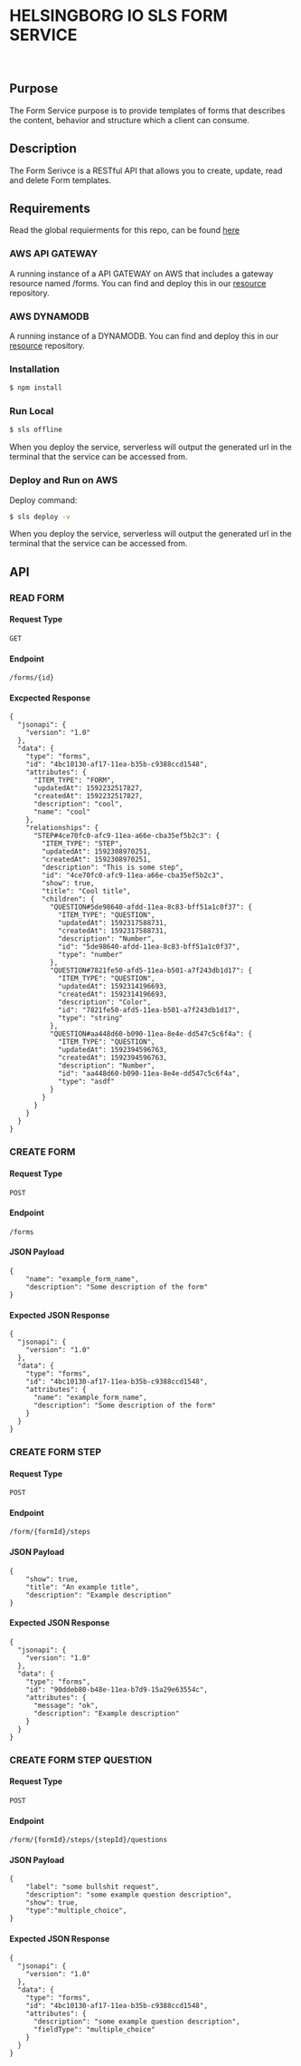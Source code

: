 <h1> HELSINGBORG IO SLS FORM SERVICE</h1> <br>

## Purpose

The Form Service purpose is to provide templates of forms that describes the content, behavior and structure which a client can consume.

## Description

The Form Serivce is a RESTful API that allows you to create, update, read and delete Form templates.

## Requirements

Read the global requierments for this repo, can be found [here](https://github.com/helsingborg-stad/helsingborg-io-sls-api/blob/dev/README.md)

### AWS API GATEWAY

A running instance of a API GATEWAY on AWS that includes a gateway resource named /forms. You can find and deploy this in our [resource](https://github.com/helsingborg-stad/helsingborg-io-sls-resources/tree/dev/services/gateway) repository.

### AWS DYNAMODB

A running instance of a DYNAMODB. You can find and deploy this in our [resource](https://github.com/helsingborg-stad/helsingborg-io-sls-resources/tree/dev/services/dynamos/forms) repository.

### Installation

```bash
$ npm install
```

### Run Local

```bash
$ sls offline
```

When you deploy the service, serverless will output the generated url in the terminal that the service can be accessed from.

### Deploy and Run on AWS

Deploy command:

```bash
$ sls deploy -v
```

When you deploy the service, serverless will output the generated url in the terminal that the service can be accessed from.

## API

### READ FORM

#### Request Type

`GET`

#### Endpoint

`/forms/{id}`

#### Excpected Response

```
{
  "jsonapi": {
    "version": "1.0"
  },
  "data": {
    "type": "forms",
    "id": "4bc10130-af17-11ea-b35b-c9388ccd1548",
    "attributes": {
      "ITEM_TYPE": "FORM",
      "updatedAt": 1592232517827,
      "createdAt": 1592232517827,
      "description": "cool",
      "name": "cool"
    },
    "relationships": {
      "STEP#4ce70fc0-afc9-11ea-a66e-cba35ef5b2c3": {
        "ITEM_TYPE": "STEP",
        "updatedAt": 1592308970251,
        "createdAt": 1592308970251,
        "description": "This is some step",
        "id": "4ce70fc0-afc9-11ea-a66e-cba35ef5b2c3",
        "show": true,
        "title": "Cool title",
        "children": {
          "QUESTION#5de98640-afdd-11ea-8c83-bff51a1c0f37": {
            "ITEM_TYPE": "QUESTION",
            "updatedAt": 1592317588731,
            "createdAt": 1592317588731,
            "description": "Number",
            "id": "5de98640-afdd-11ea-8c83-bff51a1c0f37",
            "type": "number"
          },
          "QUESTION#7821fe50-afd5-11ea-b501-a7f243db1d17": {
            "ITEM_TYPE": "QUESTION",
            "updatedAt": 1592314196693,
            "createdAt": 1592314196693,
            "description": "Color",
            "id": "7821fe50-afd5-11ea-b501-a7f243db1d17",
            "type": "string"
          },
          "QUESTION#aa448d60-b090-11ea-8e4e-dd547c5c6f4a": {
            "ITEM_TYPE": "QUESTION",
            "updatedAt": 1592394596763,
            "createdAt": 1592394596763,
            "description": "Number",
            "id": "aa448d60-b090-11ea-8e4e-dd547c5c6f4a",
            "type": "asdf"
          }
        }
      }
    }
  }
}
```

### CREATE FORM

#### Request Type

`POST`

#### Endpoint

`/forms`

#### JSON Payload

```
{
	"name": "example_form_name",
	"description": "Some description of the form"
}
```

#### Expected JSON Response

```
{
  "jsonapi": {
    "version": "1.0"
  },
  "data": {
    "type": "forms",
    "id": "4bc10130-af17-11ea-b35b-c9388ccd1548",
    "attributes": {
      "name": "example_form_name",
      "description": "Some description of the form"
    }
  }
}
```

### CREATE FORM STEP

#### Request Type

`POST`

#### Endpoint

`/form/{formId}/steps`

#### JSON Payload

```
{
	"show": true,
	"title": "An example title",
	"description": "Example description"
}
```

#### Expected JSON Response

```
{
  "jsonapi": {
    "version": "1.0"
  },
  "data": {
    "type": "forms",
    "id": "90ddeb80-b48e-11ea-b7d9-15a29e63554c",
    "attributes": {
      "message": "ok",
      "description": "Example description"
    }
  }
}
```

### CREATE FORM STEP QUESTION

#### Request Type

`POST`

#### Endpoint

`/form/{formId}/steps/{stepId}/questions`

#### JSON Payload

```
{
	"label": "some bullshit request",
	"description": "some example question description",
	"show": true,
	"type":"multiple_choice",
}
```

#### Expected JSON Response

```
{
  "jsonapi": {
    "version": "1.0"
  },
  "data": {
    "type": "forms",
    "id": "4bc10130-af17-11ea-b35b-c9388ccd1548",
    "attributes": {
      "description": "some example question description",
      "fieldType": "multiple_choice"
    }
  }
}
```
